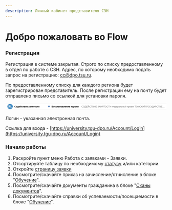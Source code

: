 ```yaml
---
description: Личный кабинет представителя СЗН
---
```


# Добро пожаловать во Flow

### Регистрация

Регистрация в системе закрытая. Строго по списку предоставленному в отдел по работе с СЗН. Адрес, по которому необходимо подать запрос на регистрацию: [cc@dpo.tsu.ru](mailto:cc@dpo.tsu.ru).

По предоставленному списку  для каждого региона будет зарегистрирован представитель. После регистрации ему на почту будет отправлено письмо со ссылкой для установки пароля.

![ Письмо придёт с таким заголовком](<.gitbook/assets/image (14).png>)

Логин  - указанная электронная почта.

Ссылка для входа - [https://university.tgu-dpo.ru/Account/Login](https://university.tgu-dpo.ru/Account/Login)

### Начало работы

1. Раскройте пункт меню Работа с заявками - Заявки.
2. Отсортируйте таблицу по необходимому [статусу](tablica-zayavok/statusy-zayavki.md) и/или категории. &#x20;
3. Откройте [страницу заявки](zayavka/stranica-zayavki.md)
4. Посмотрите/скачайте приказ на зачисление/отчисление в блоке "[Обучение](zayavka/stranica-zayavki.md#stranica-zayavki-razdelena-na-4-bloka)".
5. Посмотрите/скачайте документы гражданина в блоке "[Сканы документов](zayavka/stranica-zayavki.md#stranica-zayavki-razdelena-na-4-bloka)".&#x20;
6. Посмотрите/скачайте справки об успеваемости/посещаемости в блоке "[Обучение](zayavka/stranica-zayavki.md#stranica-zayavki-razdelena-na-4-bloka)".
